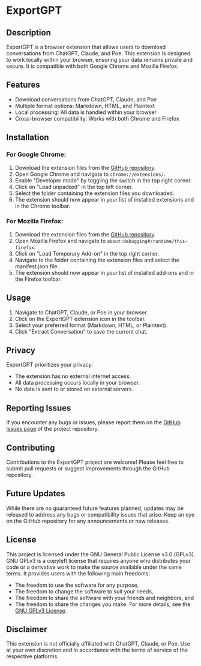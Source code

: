 # ExportGPT
## Description
ExportGPT is a browser extension that allows users to download conversations from ChatGPT, Claude, and Poe. This extension is designed to work locally within your browser, ensuring your data remains private and secure. It is compatible with both Google Chrome and Mozilla Firefox.

## Features
- Download conversations from ChatGPT, Claude, and Poe
- Multiple format options: Markdown, HTML, and Plaintext
- Local processing: All data is handled within your browser
- Cross-browser compatibility: Works with both Chrome and Firefox

## Installation
### For Google Chrome:
1. Download the extension files from the [GitHub repository](https://github.com/Atheric-Ai/exportgpt).
2. Open Google Chrome and navigate to `chrome://extensions/`.
3. Enable "Developer mode" by toggling the switch in the top right corner.
4. Click on "Load unpacked" in the top left corner.
5. Select the folder containing the extension files you downloaded.
6. The extension should now appear in your list of installed extensions and in the Chrome toolbar.

### For Mozilla Firefox:
1. Download the extension files from the [GitHub repository](https://github.com/Atheric-Ai/exportgpt).
2. Open Mozilla Firefox and navigate to `about:debugging#/runtime/this-firefox`.
3. Click on "Load Temporary Add-on" in the top right corner.
4. Navigate to the folder containing the extension files and select the manifest.json file.
5. The extension should now appear in your list of installed add-ons and in the Firefox toolbar.

## Usage
1. Navigate to ChatGPT, Claude, or Poe in your browser.
2. Click on the ExportGPT extension icon in the toolbar.
3. Select your preferred format (Markdown, HTML, or Plaintext).
4. Click "Extract Conversation" to save the current chat.

## Privacy
ExportGPT prioritizes your privacy:
- The extension has no external internet access.
- All data processing occurs locally in your browser.
- No data is sent to or stored on external servers.

## Reporting Issues
If you encounter any bugs or issues, please report them on the [GitHub Issues page](https://github.com/Atheric-AI/ExportGPT/issues) of the project repository.

## Contributing
Contributions to the ExportGPT project are welcome! Please feel free to submit pull requests or suggest improvements through the GitHub repository.

## Future Updates
While there are no guaranteed future features planned, updates may be released to address any bugs or compatibility issues that arise. Keep an eye on the GitHub repository for any announcements or new releases.

## License
This project is licensed under the GNU General Public License v3.0 (GPLv3).
GNU GPLv3 is a copyleft license that requires anyone who distributes your code or a derivative work to make the source available under the same terms. It provides users with the following main freedoms:
- The freedom to use the software for any purpose,
- The freedom to change the software to suit your needs,
- The freedom to share the software with your friends and neighbors, and
- The freedom to share the changes you make.
For more details, see the [GNU GPLv3 License](https://www.gnu.org/licenses/gpl-3.0.en.html).

## Disclaimer
This extension is not officially affiliated with ChatGPT, Claude, or Poe. Use at your own discretion and in accordance with the terms of service of the respective platforms.
